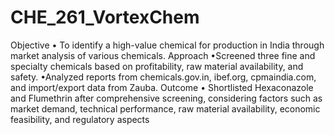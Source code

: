 # CHE_261_VortexChem
Objective • To identify a high-value chemical for production in India through market analysis of various chemicals.
Approach •Screened three fine and specialty chemicals based on profitability, raw material availability, and safety.
•Analyzed reports from chemicals.gov.in, ibef.org, cpmaindia.com, and import/export data from Zauba.
Outcome • Shortlisted Hexaconazole and Flumethrin after comprehensive screening, considering factors such as
market demand, technical performance, raw material availability, economic feasibility, and regulatory aspects
